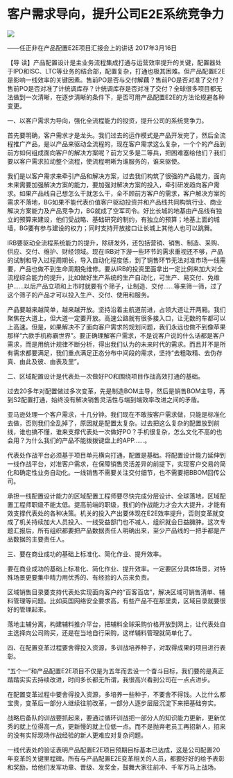 # 客户需求导向，提升公司E2E系统竞争力
<img class="pv" src="https://api.visitor.plantree.me/visitor-badge/pv?namespace=plantree.me&key=renzhengfei-speeches/客户需求导向提升公司E2E系统竞争力.md">



——任正非在产品配置E2E项目汇报会上的讲话
2017年3月16日



【导  读】产品配置设计是主业务流程集成打通与运营效率提升的关键，配置器处于IPD和ISC、LTC等业务的结合部，配置复杂，打通也极其困难。但产品配置E2E是影响一线效率的关键因素。售前PO是否与交付解藕？售前PO是否对准了交付？售前PO是否对准了计统调库存？计统调库存是否对准了交付？全球很多项目都无法做到一次清晰，在逐步清晰的条件下，是否可用产品配置E2E的方法论规避各种变更。



一、以客户需求为导向，强化全流程能力的投资，提升公司的系统竞争力。

首先要明确，客户需求才是龙头。我们过去的运作模式是产品开发完了，然后全流程推广产品，是以产品来驱动全流程的，现在客户需求这么复杂，一个个的产品到前方如何组成面向客户的解决方案呢？前方又多是二等兵，把困难塞给他们？我们要以客户需求拉动整个流程，使流程明晰为谁服务的，谁来驱使。

我们是以客户需求来牵引产品和解决方案，过去我们构筑了很强的产品能力，面向未来需要加强解决方案的能力，要加强对解决方案的投入，牵引研发趋向客户需求。如果产品线自己想怎么干就怎么干，全不顾前方客户的需求，客户解决方案的需求不落地，BG如果不能代表价值客户驱动投资并和产品线共同构筑行业、商业解决方案能力及产品竞争力，BG就成了空军司令。好比长城的地基由产品线有独立的预算来建设，他们受战略、基础研究的制约，有独立的预算；地基上面的城墙，BG要有参与建设的权力；同时支持开放接口让长城上其他人也可以跳舞。

IRB要驱动全流程系统能力的提升，除研发外，还包括营销、销售、制造、采购、供应、交付、维护、财经领域。现在IRB对下游一些环节的需求重视还不够，产品的试制和导入过程周期长，导入自动化程度低，到了销售环节无法对准市场一线需要，产品也做不到生命周期免维修。要从IRB的投资里面拿出一定比例来加大对全流程综合能力的提升，比如做好生产系统的生产自动化，可生产、易交付、免维护……以后产品立项和上市时就要有个筛子，让制造、交付……等来筛一筛，过了这个筛子的产品才可以投入生产、交付、使用和服务。

产品要越来越简单，越来越开放。坚持沿着主航道前进，占领大道让开两厢。我们聚焦在大道上，但大道一定要开放。高速公路就有很多接入口，让无数的车都可以上高速。但是，如果解决不了面向客户需求的规划问题，我们永远也做不到像苹果那样“六款手机称霸世界”。要正确理解客户需求，不是说客户说的什么话都是客户需求，而是用统计规律不断分析，得出我们认为的未来时代的需求。而且并不是所有需求都要满足，我们重点满足正态分布中间段的需求，坚持“去粗取精、去伪存真、由此及彼、由表及里”。

二、区域配置设计是代表处一次做好PO和围绕项目作战高效打通的基础。

过去20多年对配置做过多次变革，先是制造BOM主导，然后是销售BOM主导，再到S2配置打通，始终没有解决销售灵活性与端到端效率改进之间的矛盾。

亚马逊处理一个客户需求，十几分钟。我们现在不敢按客户需求做，只能是标准化去做，否则我们全乱掉了，原因就是配置太复杂。过去把这么复杂的配置放到前线，谁也搞不懂，谁来支撑代表处一次做好PO？手机很复杂，怎么文化不高的也会用？为什么我们的产品不能拨拨键盘上的APP……。

代表处作战平台必须基于项目单元横向打通，配置是基础。将配置设计能力延伸到一线作战平台，对准客户需求，在保障销售灵活差异的前提下，实现客户交易的简化和确定性业务自动化。一线销售不需要关注交付细节，也不需要把BBOM回传公司。

承担一线配置设计能力的区域配置工程师要尽快完成分层设计、全球落地，区域配置工程师职级不能太低。提高前端的职级，我们的作战能力才会大大提升，才能有效支撑代表处的各种决策。机关的投入产出要体现在E2E效率提升，否则变革就变成了机关持续加大人员投入、一线受益部门也不减人，组织就会日益臃肿。这次专题汇报后，所有组织都要把产品数据责任人明确出来，至少产品线的一把手都是产品数据的主要责任人。

三、要在商业成功的基础上标准化、简化作业、提升效率。

要在商业成功的基础上标准化、简化作业、提升效率。一定要区分具体场景，对特殊场景更要集中精力用优秀的、有经验的人员来负责。

区域销售目录要支持代表处实现面向客户的“百客百店”，解决区域可销售清单、辅料管理等问题。比如英国网络安全要求高，有些产品不在那里卖，区域目录就要很好的管理起来。

落地主辅分离，构建辅料推介平台，把辅料全球采购价格开放到网上，让代表处自主选择向公司购买，还是在当地自行采购，这样辅料管理就简单化了。

四、在配置变革过程要舍得投入资源，多训战培养种子，对取得成果的项目进行表彰。

“五个一”和产品配置E2E项目不仅是为五年而去设一个奋斗目标，我们要的是真正踏踏实实去持续改进，时间多长都无所谓，我很高兴看到公司在一点点进步。

在配置变革过程中要舍得投入资源，多培养一些种子，不要舍不得钱。人比什么都宝贵，变革后一部分人继续往前改革，一部分人逐步层层沉淀下来把基础夯实。

战略后备队的训战要抓起来，要通过循环训战把一部分人的知识能力更新，更新优秀的就上位得高一点，更新慢的就上位低一点。而不是抛弃老员工再招新人，招来的没有实际现场作战经验的新人更难应对复杂问题。

一线代表处的验证表明产品配置E2E项目预期目标基本已达成，这是公司配置20年变革的关键里程碑。所有与产品配置E2E变革相关的人员，都要好好的给予表彰和奖励，给他们发军功章、晋级、发奖金，鼓舞大家往前冲、千军万马上战场。
